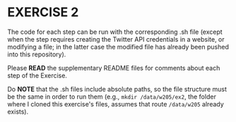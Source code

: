 # EXERCISE 2

The code for each step can be run with the corresponding .sh file (except when the step requires creating the Twitter API credentials in a website, or modifying a file; in the latter case the modified file has already been pushed into this repository).

Please **READ** the supplementary README files for comments about each step of the Exercise.

Do **NOTE** that the .sh files include absolute paths, so the file structure must be the same in order to run them (e.g., `mkdir /data/w205/ex2`, the folder where I cloned this exercise's files, assumes that route `/data/w205` already exists).
